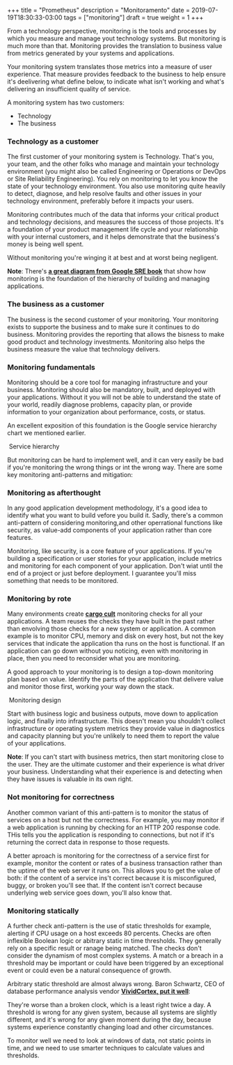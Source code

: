 +++
title = "Prometheus"
description = "Monitoramento"
date = 2019-07-19T18:30:33-03:00
tags = ["monitoring"]
draft = true
weight = 1
+++

From a technology perspective, monitoring is the tools and processes by which you measure and manage yout technology systems. But monitoring is much more than that. Monitoring provides the translation to business value from metrics generated by your systems and applications. 

Your monitoring system translates those metrics into a measure of user experience. That measure provides feedback to the business to help ensure it's deelivering what define below, to indicate what isn't working and what's delivering an insufficient quality of service. 

A monitoring system has two customers:

* Technology
* The business

### Technology as a customer

The first customer of your monitoring system is Technology. That's you, your team, and the other folks who manage and maintain your technology environment (you might also be called Engineering or Operations or DevOps or Site Reliability Engineering). You rely on monitoring to let you know the state of your technology environment. You also use monitoring quite heavily to detect, diagnose, and help resolve faults and other issues in your technology environment, preferably before it impacts your users.

Monitoring contributes much of the data that informs your critical product and technology decisions, and measures the success of those projects. It's a foundation of your product management life cycle and your relationship with your internal customers, and it helps demonstrate that the business's money is being well spent.

Without monitoring you're winging it at best and at worst being negligent.

**Note**: There's **[a great diagram from Google SRE book](https://landing.google.com/sre/sre-book/chapters/part3/#fig_part-practices_reliability-hierarchy)** that show how monitoring is the foundation of the hierarchy of building and managing applications.

### The business as a customer

The business is the second customer of your monitoring. Your monitoring exists to supporte the business and to make sure it continues to do business. Monitoring provides the reporting that allows the bisness to make good product and technology investments. Monitoring also helps the business measure the value that technology delivers.

### Monitoring fundamentals

Monitoring should be a core tool for managing infrastructure and your business. Monitoring should also be mandatory, built, and deployed with your applications. Without it you will not be able to understand the state of your world, readily diagnose problems, capacity plan, or provide information to your organization about performance, costs, or status.

An excellent exposition of this foundation is the Google service hierarchy chart we mentioned earlier.

![]()
Service hierarchy

But monitoring can be hard to implement well, and it can very easily be bad if you're monitoring the wrong things or int the wrong way. There are some key monitoring anti-patterns and mitigation:

### Monitoring as afterthought

In any good application development methodology, it's a good idea to identify what you want to build vefore you build it. Sadly, there's a common anti-pattern of considering monitoring,and other operrational functions like security, as value-add components of your application rather than core features.

Monitoring, like security, is a core feature of your applications. If you're building a specification or user stories for your application, include metrics and monitoring for each component of your application. Don't wiat until the end of a project or just before deployment. I guarantee you'll miss something that needs to be monitored.

### Monitoring by rote

Many environments create **[cargo cult](https://en.wikipedia.org/wiki/Cargo_cult)** monitoring checks for all your applications. A team reuses the checks they have built in the past rather than envolving those checks for a new system or application. A common example is to monitor CPU, memory and disk on every host, but not the key services that indicate the application tha runs on the host is functional. If an application can go down without you noticing, even with monitoring in place, then you need to reconsider what you are monitoring.

A good approach to your monitoring is to design a top-down monitoring plan based on value. Identify the parts of the application that delivere value and monitor those first, working your way down the stack.

![]()
Monitoring design

Start with business logic and business outputs, move down to application logic, and finally into infrastructure. This doesn't mean you shouldn't collect infrastructure or operating system metrics they provide value in diagnostics and capacity planning but you're unlikely to need them to report the value of your applications.

**Note**: If you can't start with business metrics, then start monitoring close to the user. They are the ultimate customer and their experience is what driver your business. Understanding what their experience is and detecting when they have issues is valuable in its own right.

### Not monitoring for correctness

Another common variant of this anti-pattern is to monitor the status of services on a host but not the correctness. For example, you may monitor if a web application is running by checking for an HTTP 200 response code. THis tells you the application is responding to connections, but not if it's returning the correct data in response to those requests.

A better aproach is monitoring for the correctness of a service first for example, monitor the content or rates of a business transaction rather than the uptime of the web server it runs on. This allows you to get the value of both: if the content of a service ins't correct because it is misconfigured, buggy, or broken you'll see that. If the content isn't correct because underlying web service goes down, you'll also know that.

### Monitoring statically

A further check anti-pattern is the use of static thresholds for example, alerting if CPU usage on a host exceeds 80 percents. Checks are often inflexible Boolean logic or abitrary static in time thresholds. They generally rely on a specific result or ranage being matched. The checks don't consider the dynamism of most complex systems. A match or a breach in a threshold may be important or could have been triggered by an exceptional event or could even be a natural consequence of growth.

Arbitrary static threshold are almost always wrong. Baron Schwartz, CEO of database performance analysis vendor **[VividCortex, put it well]()**:

They're worse than a broken clock, which is a least right twice a day. A threshold is wrong for any given system, because all systems are slightly different, and it's wrong for any given moment during the day, because systems experience constantly changing load and other circumstances.

To monitor well we need to look at windows of data, not static points in time, and we need to use smarter techniques to calculate values and thresholds.








 























































